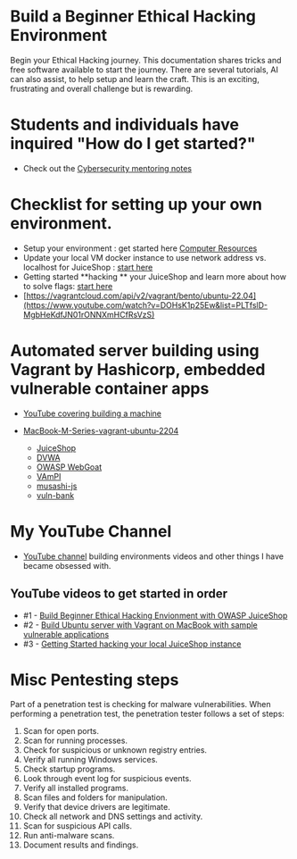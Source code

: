 # Build a Beginner Ethical Hacking Environment

Begin your Ethical Hacking journey.  This documentation shares tricks and free software available to start the journey.  There are several tutorials, AI can also assist, to help setup and learn the craft.  This is an exciting, frustrating and overall challenge but is rewarding.

# Students and individuals have inquired **"How do I get started?"**

* Check out the [Cybersecurity mentoring notes](cybersecurity-mentoring-notes/README.md)

# Checklist for setting up your own environment.

* Setup your environment : get started here [Computer Resources](https://github.com/steveschofield/build-beginner-ethical-hacking-environment/blob/main/Computer-Resources.md "Resources on Github")
* Update your local VM docker instance to use network address vs. localhost for JuiceShop : [start here](https://github.com/steveschofield/build-beginner-ethical-hacking-environment/blob/main/Adjust-juiceshop-ipaddress.md "Update Local IP address")
* Getting started **hacking ** your JuiceShop and learn more about how to solve flags: [start here](https://github.com/steveschofield/build-beginner-ethical-hacking-environment/blob/main/getting-started-after-juiceshop-setup.md "Start Hacking your Juiceshop instance")
* [https://vagrantcloud.com/api/v2/vagrant/bento/ubuntu-22.04](https://www.youtube.com/watch?v=DOHsK1p25Ew&list=PLTfslD-MgbHeKdfJN01rONNXmHCfRsVzS)

# Automated server building using Vagrant by Hashicorp, embedded vulnerable container apps

* [YouTube covering building a machine](https://www.youtube.com/watch?v=TywK6hhFWhs)
* [MacBook-M-Series-vagrant-ubuntu-2204](MacBook-M-Series-vagrant-ubuntu-2204/README.md)

  * [JuiceShop](https://github.com/juice-shop/juice-shop)
  * [DVWA](https://github.com/digininja/dvwa)
  * [OWASP WebGoat](https://github.com/WebGoat/WebGoat)
  * [VAmPI](https://github.com/erev0s/VAmPI)
  * [musashi-js](https://github.com/SamuraiWTF/musashi-js)
  * [vuln-bank](https://github.com/Commando-X/vuln-bank)

# My YouTube Channel

* [YouTube channel](https://www.youtube.com/playlist?list=PLTfslD-MgbHeKdfJN01rONNXmHCfRsVzS) building environments videos and other things I have became obsessed with.

## YouTube videos to get started in order

* #1 - [Build Beginner Ethical Hacking Envionment with OWASP JuiceShop](https://www.youtube.com/watch?v=3UiBmQT7nF8&list=PLTfslD-MgbHeKdfJN01rONNXmHCfRsVzS&index=6)
* #2 - [Build Ubuntu server with Vagrant on MacBook with sample vulnerable applications](https://www.youtube.com/watch?v=TywK6hhFWhs&list=PLTfslD-MgbHeKdfJN01rONNXmHCfRsVzS&index=3)
* #3 - [Getting Started hacking your local JuiceShop instance](https://www.youtube.com/watch?v=DOHsK1p25Ew&list=PLTfslD-MgbHeKdfJN01rONNXmHCfRsVzS&index=4)

# Misc Pentesting steps

Part of a penetration test is checking for malware vulnerabilities. When performing a penetration test, the penetration tester follows a set of steps:

1. Scan for open ports.
2. Scan for running processes.
3. Check for suspicious or unknown registry entries.
4. Verify all running Windows services.
5. Check startup programs.
6. Look through event log for suspicious events.
7. Verify all installed programs.
8. Scan files and folders for manipulation.
9. Verify that device drivers are legitimate.
10. Check all network and DNS settings and activity.
11. Scan for suspicious API calls.
12. Run anti-malware scans.
13. Document results and findings.
